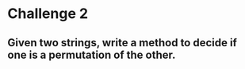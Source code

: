 # Challenge 2

## Given two strings, write a method to decide if one is a permutation of the other.
